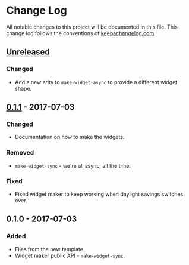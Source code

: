 # Change Log
All notable changes to this project will be documented in this file. This change log follows the conventions of [keepachangelog.com](http://keepachangelog.com/).

## [Unreleased]
### Changed
- Add a new arity to `make-widget-async` to provide a different widget shape.

## [0.1.1] - 2017-07-03
### Changed
- Documentation on how to make the widgets.

### Removed
- `make-widget-sync` - we're all async, all the time.

### Fixed
- Fixed widget maker to keep working when daylight savings switches over.

## 0.1.0 - 2017-07-03
### Added
- Files from the new template.
- Widget maker public API - `make-widget-sync`.

[Unreleased]: https://github.com/your-name/sandbox/compare/0.1.1...HEAD
[0.1.1]: https://github.com/your-name/sandbox/compare/0.1.0...0.1.1
